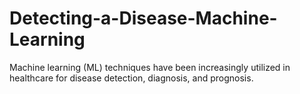 # Detecting-a-Disease-Machine-Learning
Machine learning (ML) techniques have been increasingly utilized in healthcare for disease detection, diagnosis, and prognosis.
